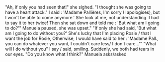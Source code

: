 "Ah, if only you had seen that!" she sighed. 
"I thought she was going to have a heart attack." I said : 'Madame Pallières, I'm sorry (I apologises), but I won't be able to come anymore.'
She look at me, not understanding. I had to say it to her twice! Then she sat down and told me : 'But what am I going to do?'" Manuela paused, she was upset."
"If only she had said, 'But what am I going to do without you?' She's lucky that I'm placing Rosie / that I want the job for Rosie, Otherwise, I would have said to her : 'Madame Pall., you can do whatever you want, I couldn't care less/ I don't care...'"
"What will I do without you" I say / said, smiling. 
Suddenly, we both had tears in our eyes. 
"Do you know what I think?" Manuela asks/asked